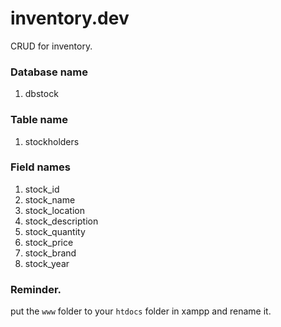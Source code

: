 # inventory.dev
CRUD for inventory.

### Database name
1. dbstock

### Table name
1. stockholders

### Field names
1. stock_id
1. stock_name
1. stock_location
1. stock_description
1. stock_quantity
1. stock_price
1. stock_brand
1. stock_year


### Reminder.
put the `www` folder to your `htdocs` folder in xampp and rename it.
